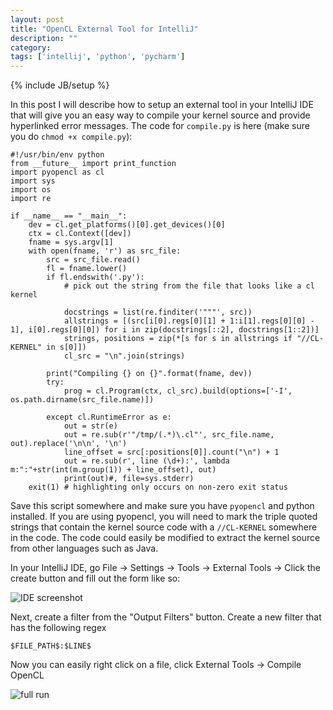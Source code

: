 ```yaml
---
layout: post
title: "OpenCL External Tool for IntelliJ"
description: ""
category: 
tags: ['intellij', 'python', 'pycharm']
---
```

{% include JB/setup %}

In this post I will describe how to setup an external tool in your IntelliJ IDE that will give you an easy way to compile your kernel 
source and provide hyperlinked error messages. The code for `compile.py` is here (make sure you do `chmod +x compile.py`): 

```
#!/usr/bin/env python
from __future__ import print_function
import pyopencl as cl
import sys
import os
import re

if __name__ == "__main__":
    dev = cl.get_platforms()[0].get_devices()[0]
    ctx = cl.Context([dev])
    fname = sys.argv[1]
    with open(fname, 'r') as src_file:
        src = src_file.read()
        fl = fname.lower()
        if fl.endswith('.py'):
            # pick out the string from the file that looks like a cl kernel

            docstrings = list(re.finditer('"""', src))
            allstrings = [(src[i[0].regs[0][1] + 1:i[1].regs[0][0] - 1], i[0].regs[0][0]) for i in zip(docstrings[::2], docstrings[1::2])]
            strings, positions = zip(*[s for s in allstrings if "//CL-KERNEL" in s[0]])
            cl_src = "\n".join(strings)

        print("Compiling {} on {}".format(fname, dev))
        try:
            prog = cl.Program(ctx, cl_src).build(options=['-I', os.path.dirname(src_file.name)])
    
        except cl.RuntimeError as e:
            out = str(e)
            out = re.sub(r'"/tmp/(.*)\.cl"', src_file.name, out).replace('\n\n', '\n')
            line_offset = src[:positions[0]].count("\n") + 1
            out = re.sub(r', line (\d+):', lambda m:":"+str(int(m.group(1)) + line_offset), out)
            print(out)#, file=sys.stderr)
    exit(1) # highlighting only occurs on non-zero exit status

```
Save this script somewhere and make sure you have `pyopencl` and python installed. If you are using pyopencl, you will need to mark the triple quoted
strings that contain the kernel source code with a `//CL-KERNEL` somewhere in the code. The code could easily be modified to extract the kernel source
from other languages such as Java.

In your IntelliJ IDE, go File -> Settings -> Tools -> External Tools -> Click the create button and fill out the form like so: 

![IDE screenshot](https://i.imgur.com/9xL9KAm.png)

Next, create a filter from the "Output Filters" button. Create a new filter that has the following regex
```
$FILE_PATH$:$LINE$
```

Now you can easily right click on a file, click External Tools -> Compile OpenCL

![full run](https://i.imgur.com/xWabMqA.png)
